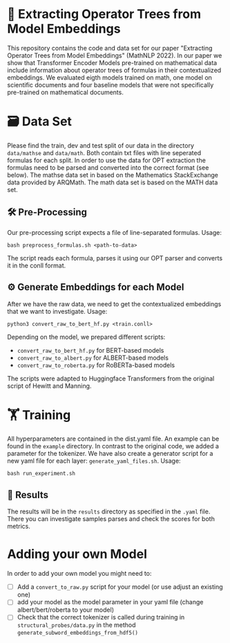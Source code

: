 # 🌳 Extracting Operator Trees from Model Embeddings
This repository contains the code and data set for our paper "Extracting Operator Trees from Model Embeddings" (MathNLP 2022). In our paper we show that Transformer Encoder Models pre-trained on mathematical data include information about operator trees of formulas in their contextualized embeddings. We evaluated eigth models trained on math, one model on scientific documents and four baseline models that were not specifically pre-trained on mathematical documents.

# 🗃️ Data Set
Please find the train, dev and test split of our data in the directory `data/mathse` and `data/math`. Both contain txt files with line seperated formulas for each split. In order to use the data for OPT extraction the formulas need to be parsed and converted into the correct format (see below). The mathse data set in based on the Mathematics StackExchange data provided by ARQMath. The math data set is based on the MATH data set.

## 🛠️ Pre-Processing
Our pre-processing script expects a file of line-separated formulas. 
Usage:
```
bash preprocess_formulas.sh <path-to-data>
```
The script reads each formula, parses it using our OPT parser and converts it in the conll format. 

## ⚙️ Generate Embeddings for each Model
After we have the raw data, we need to get the contextualized embeddings that we want to investigate. 
Usage:
```
python3 convert_raw_to_bert_hf.py <train.conll>
```
Depending on the model, we prepared different scripts: 
- `convert_raw_to_bert_hf.py` for BERT-based models
- `convert_raw_to_albert.py` for ALBERT-based models
- `convert_raw_to_roberta.py` for RoBERTa-based models

The scripts were adapted to Huggingface Transformers from the original script of Hewitt and Manning.

# 🏋️ Training
All hyperparameters are contained in the dist.yaml file. An example can be found in the `example` directory. In contrast to the original code, we added a parameter for the tokenizer. 
We have also create a generator script for a new yaml file for each layer: `generate_yaml_files.sh`.
Usage:
```
bash run_experiment.sh
```

## 🔎 Results
The results will be in the `results` directory as specified in the `.yaml` file. There you can investigate samples parses and check the scores for both metrics.

# Adding your own Model
In order to add your own model you might need to:
- [ ] Add a `convert_to_raw.py` script for your model (or use adjust an existing one)
- [ ] add your model as the model parameter in your yaml file (change albert/bert/roberta to your model)
- [ ] Check that the correct tokenizer is called during training in `structural_probes/data.py` in the method `generate_subword_embeddings_from_hdf5()`
